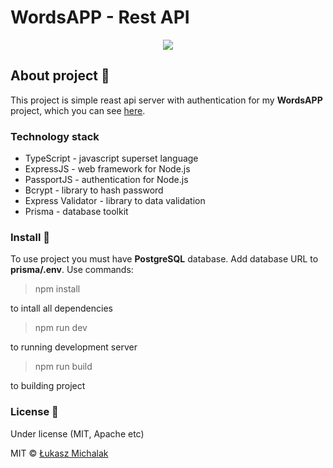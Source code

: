 # WordsAPP - Rest API

<p align="center">
<img src="https://i.imgur.com/DOCBw0C.png">
</p>

## About project 📖

This project is simple reast api server with authentication for my **WordsAPP** project, which you can see [here](https://https://github.com/ilukaszm/wordsAPP).

### Technology stack

- TypeScript - javascript superset language
- ExpressJS - web framework for Node.js
- PassportJS - authentication for Node.js
- Bcrypt - library to hash password
- Express Validator - library to data validation
- Prisma - database toolkit

### Install 💾

To use project you must have **PostgreSQL** database. Add database URL to **prisma/.env**. Use commands:

> npm install

to intall all dependencies

> npm run dev

to running development server

> npm run build 

to building project

### License 📝

Under license (MIT, Apache etc)

MIT © [Łukasz Michalak](https://github.com/ilukaszm)
